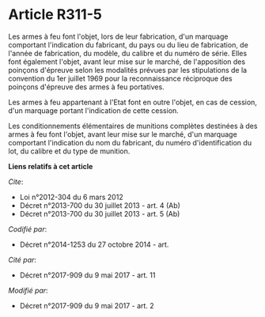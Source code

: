 # Article R311-5

Les armes à feu font l'objet, lors de leur fabrication, d'un marquage comportant l'indication du fabricant, du pays ou du
lieu de fabrication, de l'année de fabrication, du modèle, du calibre et du numéro de série. Elles font également l'objet,
avant leur mise sur le marché, de l'apposition des poinçons d'épreuve selon les modalités prévues par les stipulations de la
convention du 1er juillet 1969 pour la reconnaissance réciproque des poinçons d'épreuve des armes à feu portatives.

Les armes à feu appartenant à l'Etat font en outre l'objet, en cas de cession, d'un marquage portant l'indication de cette
cession.

Les conditionnements élémentaires de munitions complètes destinées à des armes à feu font l'objet, avant leur mise sur le
marché, d'un marquage comportant l'indication du nom du fabricant, du numéro d'identification du lot, du calibre et du type
de munition.

**Liens relatifs à cet article**

_Cite_:

  - Loi n°2012-304 du 6 mars 2012
  - Décret n°2013-700 du 30 juillet 2013 - art. 4 (Ab)
  - Décret n°2013-700 du 30 juillet 2013 - art. 5 (Ab)

_Codifié par_:

  - Décret n°2014-1253 du 27 octobre 2014 - art.

_Cité par_:

  - Décret n°2017-909 du 9 mai 2017 - art. 11

_Modifié par_:

  - Décret n°2017-909 du 9 mai 2017 - art. 2
